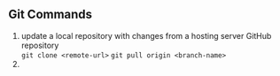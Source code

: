 ## Git Commands
1. update a local repository with changes from a hosting server GitHub repository   
   ```git clone <remote-url>```
   ```git pull origin <branch-name>```
3. 
